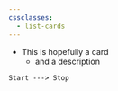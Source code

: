 ```yaml
---
cssclasses:
  - list-cards
---
```

- This is hopefully a card
	- and a description

```merm
Start ---> Stop
```

